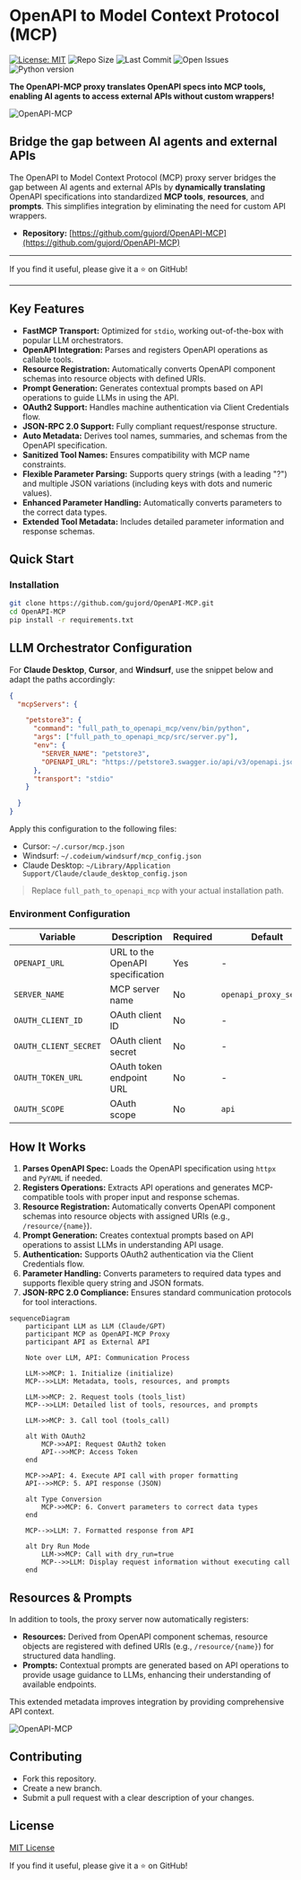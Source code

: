 # OpenAPI to Model Context Protocol (MCP)

[![License: MIT](https://img.shields.io/badge/License-MIT-yellow.svg)](LICENSE)
![Repo Size](https://img.shields.io/github/repo-size/gujord/OpenAPI-MCP)
![Last Commit](https://img.shields.io/github/last-commit/gujord/OpenAPI-MCP)
![Open Issues](https://img.shields.io/github/issues/gujord/OpenAPI-MCP)
![Python version](https://img.shields.io/badge/Python-3.12-blue)

**The OpenAPI-MCP proxy translates OpenAPI specs into MCP tools, enabling AI agents to access external APIs without custom wrappers!**

![OpenAPI-MCP](img/Open-API-MCP-relations.png)

## Bridge the gap between AI agents and external APIs

The OpenAPI to Model Context Protocol (MCP) proxy server bridges the gap between AI agents and external APIs by **dynamically translating** OpenAPI specifications into standardized **MCP tools**, **resources**, and **prompts**. This simplifies integration by eliminating the need for custom API wrappers.

- **Repository:** [https://github.com/gujord/OpenAPI-MCP](https://github.com/gujord/OpenAPI-MCP)

---

If you find it useful, please give it a ⭐ on GitHub!

---

## Key Features

- **FastMCP Transport:** Optimized for `stdio`, working out-of-the-box with popular LLM orchestrators.
- **OpenAPI Integration:** Parses and registers OpenAPI operations as callable tools.
- **Resource Registration:** Automatically converts OpenAPI component schemas into resource objects with defined URIs.
- **Prompt Generation:** Generates contextual prompts based on API operations to guide LLMs in using the API.
- **OAuth2 Support:** Handles machine authentication via Client Credentials flow.
- **JSON-RPC 2.0 Support:** Fully compliant request/response structure.
- **Auto Metadata:** Derives tool names, summaries, and schemas from the OpenAPI specification.
- **Sanitized Tool Names:** Ensures compatibility with MCP name constraints.
- **Flexible Parameter Parsing:** Supports query strings (with a leading "?") and multiple JSON variations (including keys with dots and numeric values).
- **Enhanced Parameter Handling:** Automatically converts parameters to the correct data types.
- **Extended Tool Metadata:** Includes detailed parameter information and response schemas.

## Quick Start

### Installation

```bash
git clone https://github.com/gujord/OpenAPI-MCP.git
cd OpenAPI-MCP
pip install -r requirements.txt
```

## LLM Orchestrator Configuration

For **Claude Desktop**, **Cursor**, and **Windsurf**, use the snippet below and adapt the paths accordingly:

```json
{
  "mcpServers": {

    "petstore3": {
      "command": "full_path_to_openapi_mcp/venv/bin/python",
      "args": ["full_path_to_openapi_mcp/src/server.py"],
      "env": {
        "SERVER_NAME": "petstore3",
        "OPENAPI_URL": "https://petstore3.swagger.io/api/v3/openapi.json"
      },
      "transport": "stdio"
    }

  }
}
```

Apply this configuration to the following files:

- Cursor: `~/.cursor/mcp.json`
- Windsurf: `~/.codeium/windsurf/mcp_config.json`
- Claude Desktop: `~/Library/Application Support/Claude/claude_desktop_config.json`

> Replace `full_path_to_openapi_mcp` with your actual installation path.

### Environment Configuration

| Variable              | Description                          | Required | Default                |
|-----------------------|--------------------------------------|----------|------------------------|
| `OPENAPI_URL`         | URL to the OpenAPI specification     | Yes      | -                      |
| `SERVER_NAME`         | MCP server name                      | No       | `openapi_proxy_server` |
| `OAUTH_CLIENT_ID`     | OAuth client ID                      | No       | -                      |
| `OAUTH_CLIENT_SECRET` | OAuth client secret                  | No       | -                      |
| `OAUTH_TOKEN_URL`     | OAuth token endpoint URL             | No       | -                      |
| `OAUTH_SCOPE`         | OAuth scope                          | No       | `api`                  |

## How It Works

1. **Parses OpenAPI Spec:** Loads the OpenAPI specification using `httpx` and `PyYAML` if needed.
2. **Registers Operations:** Extracts API operations and generates MCP-compatible tools with proper input and response schemas.
3. **Resource Registration:** Automatically converts OpenAPI component schemas into resource objects with assigned URIs (e.g., `/resource/{name}`).
4. **Prompt Generation:** Creates contextual prompts based on API operations to assist LLMs in understanding API usage.
5. **Authentication:** Supports OAuth2 authentication via the Client Credentials flow.
6. **Parameter Handling:** Converts parameters to required data types and supports flexible query string and JSON formats.
7. **JSON-RPC 2.0 Compliance:** Ensures standard communication protocols for tool interactions.

```mermaid
sequenceDiagram
    participant LLM as LLM (Claude/GPT)
    participant MCP as OpenAPI-MCP Proxy
    participant API as External API

    Note over LLM, API: Communication Process

    LLM->>MCP: 1. Initialize (initialize)
    MCP-->>LLM: Metadata, tools, resources, and prompts

    LLM->>MCP: 2. Request tools (tools_list)
    MCP-->>LLM: Detailed list of tools, resources, and prompts

    LLM->>MCP: 3. Call tool (tools_call)

    alt With OAuth2
        MCP->>API: Request OAuth2 token
        API-->>MCP: Access Token
    end

    MCP->>API: 4. Execute API call with proper formatting
    API-->>MCP: 5. API response (JSON)

    alt Type Conversion
        MCP->>MCP: 6. Convert parameters to correct data types
    end

    MCP-->>LLM: 7. Formatted response from API

    alt Dry Run Mode
        LLM->>MCP: Call with dry_run=true
        MCP-->>LLM: Display request information without executing call
    end
```

## Resources & Prompts

In addition to tools, the proxy server now automatically registers:

- **Resources:** Derived from OpenAPI component schemas, resource objects are registered with defined URIs (e.g., `/resource/{name}`) for structured data handling.
- **Prompts:** Contextual prompts are generated based on API operations to provide usage guidance to LLMs, enhancing their understanding of available endpoints.

This extended metadata improves integration by providing comprehensive API context.

![OpenAPI-MCP](https://raw.githubusercontent.com/gujord/OpenAPI-MCP/refs/heads/main/img/OpenAPI-MCP.png)

## Contributing

- Fork this repository.
- Create a new branch.
- Submit a pull request with a clear description of your changes.

## License

[MIT License](LICENSE)

If you find it useful, please give it a ⭐ on GitHub!

